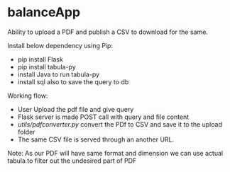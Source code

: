 # balanceApp
Ability to upload a PDF and publish a CSV to download for the same.

Install below dependency using Pip:
  - pip install Flask
  - pip install tabula-py
  - install Java to run tabula-py
  - install sql also to save the query to db
  
Working flow:
  - User Upload the pdf file and give query 
  - Flask server is made POST call with query and file content
  - *utils/pdfconverter.py* convert the PDf to CSV and save it to the upload folder
  - The same CSV file is served through an another URL.
  
Note: As our PDF will have same format and dimension we can use actual tabula to filter out the undesired part of PDF
  
 
